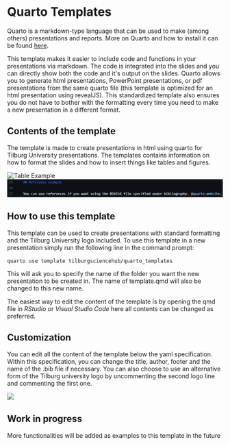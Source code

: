 # Quarto Templates

Quarto is a markdown-type language that can be used to make (among others) presentations and reports. More on Quarto and how to install it can be found [here](https://quarto.org/docs/get-started/). 

This template makes it easier to include code and functions in your presentations via markdown. The code is integrated into the slides and you can directly show both the code and it's output on the slides. Quarto allows you to generate html presentations, PowerPoint presentations, or pdf presentations from the same quarto file (this template is optimized for an html presentation using revealJS). This standardized template also ensures you do not have to bother with the formatting every time you need to make a new presentation in a different format. 

## Contents of the template
The template is made to create presentations in html using quarto for Tilburg University presentations. The templates contains information on how to format the slides and how to insert things like tables and figures.

![Table Example](README_files/table_example.png)
![Reference Example](README_files/reference_example.png)

## How to use this template
This template can be used to create presentations with standard formatting and the Tilburg University logo included. To use this template in a new presentation simply run the following line in the command prompt:
```
quarto use template tilburgsciencehub/quarto_templates
```
This will ask you to specify the name of the folder you want the new presentation to be created in. The name of template.qmd will also be changed to this new name.

The easiest way to edit the content of the template is by opening the qmd file in *RStudio* or *Visual Studio Code* here all contents can be changed as preferred.

## Customization
You can edit all the content of the template below the yaml specification. Within this specification, you can change the title, author, footer and the name of the .bib file if necessary. You can also choose to use an alternative form of the Tilburg university logo by uncommenting the second logo line and commenting the first one.

![](README_files/yaml_header.png)

## Work in progress
More functionalities will be added as examples to this template in the future


